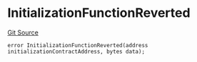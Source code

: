 # InitializationFunctionReverted
[Git Source](https://github.com/thrackle-io/rules-engine/blob/0add9b8cd140006448dad92dd54fc23fca23f012/src/client/token/handler/diamond/HandlerDiamondLib.sol)


```solidity
error InitializationFunctionReverted(address initializationContractAddress, bytes data);
```

